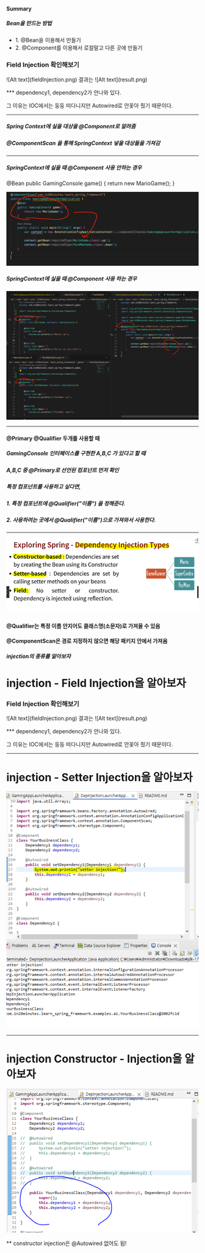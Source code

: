 #### Summary
##### Bean을 만드는 방법
<ul>
	<li>1. @Bean을 이용해서 만들기</li>
	<li>2. @Component를 이용해서 로컬말고 다른 곳에 만들기</li>
</ul>

<h3>Field Injection 확인해보기</h3>
![Alt text](fieldInjection.png) 
결과는 ![Alt text](result.png) 

*** dependency1, dependency2가 안나와 있다.

그 이유는 
IOC에서는 둥둥 떠다니지만 Autowired로 안꽃아 줬기 때문이다.

<hr/>

##### Spring Context에 실을 대상을 @Component로 알려줌
##### @ComponentScan 을 통해 SpringContext 넣을 대상들을 가져감 

<hr/>

##### SpringContext에 실을 때 @Component 사용 안하는 경우

<p>
    @Bean
    public GamingConsole game() {
        return new MarioGame();
    }
</p>

![Alt text](image.png) 

##### SpringContext에 실을 때 @Component 사용 하는 경우

![Alt text](image-1.png)


<hr/>

#### @Primary @Qualifier 두개를 사용할 때 
##### GamingConsole 인터페이스를 구현한 A,B,C 가 있다고 할 때 
##### A,B,C 중 @Primary로 선언된 컴포넌트 먼저 확인 
##### 특정 컴포넌트를 사용하고 싶다면, 
##### 1. 특정 컴포넌트에 @Qualifier("이름") 을 정해준다.
##### 2. 사용하려는 곳에서 @Qualifier("이름")으로 가져와서 사용한다.

<hr/>

![Alt text](typesOfInjection.png)

#### @Qualifier는 특정 이름 안지어도 클래스명(소문자)로 가져올 수 있음
#### @ComponentScan은 경로 지정하지 않으면 해당 패키지 안에서 가져옴

##### injection의 종류를 알아보자
<h1>injection - Field Injection을 알아보자</h1>
<h3>Field Injection 확인해보기</h3>
![Alt text](fieldInjection.png) 
결과는 ![Alt text](result.png) 

*** dependency1, dependency2가 안나와 있다.

그 이유는 
IOC에서는 둥둥 떠다니지만 Autowired로 안꽃아 줬기 때문이다.

<hr/>

<h1>injection - Setter Injection을 알아보자</h1>

![Alt text](setterInjection.png) 

<hr/>

<h1>injection Constructor -  Injection을 알아보자</h1>

![Alt text](constructorInjection.png)

** constructor injection은 @Autowired 없어도 됨! 
